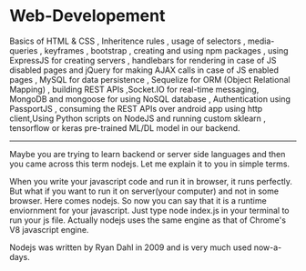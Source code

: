 # Web-Developement

Basics of HTML & CSS , Inheritence rules ,  usage of selectors , media-queries , keyframes , bootstrap , creating and using npm packages , using ExpressJS for creating servers , handlebars for rendering in case of JS disabled pages and jQuery for making AJAX  calls in case of JS enabled pages , MySQL for data persistence , Sequelize for ORM (Object Relational Mapping) , building REST APIs ,Socket.IO for real-time messaging, MongoDB and mongoose for using NoSQL database , Authentication using PassportJS , consuming the REST APIs over android app using http client,Using Python scripts on NodeJS and running custom sklearn , tensorflow or keras pre-trained ML/DL model in our backend. 

<hr>

Maybe you are trying to learn backend or server side languages and then you came across this term nodejs. Let me explain it to you in simple terms.

When you write your javascript code and run it in browser, it runs perfectly. But what if you want to run it on server(your computer) and not in some browser. Here comes nodejs. So now you can say that it is a runtime enviornment for your javascript. Just type node index.js in your terminal to run your js file. Actually nodejs uses the same engine as that of Chrome's V8 javascript engine.

Nodejs was written by Ryan Dahl in 2009 and is very much used now-a-days.

